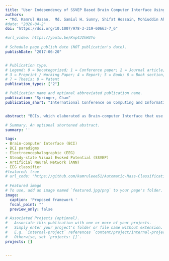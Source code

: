 ```yaml
---
title: "User Independency of SSVEP Based Brain Computer Interface Using ANN Classifier: Statistical Approach"
authors:
- "Md. Kamrul Hasan,  Md. Samiul H. Sunny, Shifat Hossain, Mohiuddin Ahmad"
#date: "2020-04-2"
doi: "https://doi.org/10.1007/978-3-319-60663-7_6"

#url_video: https://youtu.be/Knp4JIhH3Yo
  
# Schedule page publish date (NOT publication's date).
publishDate: "2017-06-20"


# Publication type.
# Legend: 0 = Uncategorized; 1 = Conference paper; 2 = Journal article;
# 3 = Preprint / Working Paper; 4 = Report; 5 = Book; 6 = Book section;
# 7 = Thesis; 8 = Patent
publication_types: ["2"]

# Publication name and optional abbreviated publication name.
publication: "Springer, Cham"
publication_short: "International Conference on Computing and Information Technology"


abstract: "BCIs, which elaborated as Brain-computer Interface that use brain responses to control the BCI paradigms. These brain responses are measured using Electroencephalographic signal along the scalp of the subjects. However, the less variability of EEG signal from the subjects make the BCI paradigms user independent. In this research, we simply analyze the user independency of SSVEP based EEG signal that makes a conclusion inter subject’s variability of BCI users. To accomplish the research goal, SSVEP based EEG signal extract from both different subjects and different stimulation conditions and a features vector is formed to compare each subject’s variability. Artificial Neural Network classifier is used to determine the deviation and regression of deviation of each features vectors. From the heatmap and classifier, it is found that the used independency of the EEG signal is less that means that less variability of EEG. That ensures the user independent BCI paradigms with high transfer rate of the bits."

# Summary. An optional shortened abstract.
summary: ''

tags:
- Brain-computer Interface (BCI)
- BCI paradigms
- Electroencephalographic (EEG)
- Steady-state Visual Evoked Potential (SSVEP)
- Artificial Neural Network (ANN)
- EEG classifier
#featured: true
# url_code: "https://github.com/kamruleee51/Automatic-Mass-Classification-in-Breast"
  
# Featured image
# To use, add an image named `featured.jpg/png` to your page's folder.
image:
  caption: 'Proposed framework '
  focal_point: ""
  preview_only: false

# Associated Projects (optional).
#   Associate this publication with one or more of your projects.
#   Simply enter your project's folder or file name without extension.
#   E.g. `internal-project` references `content/project/internal-project/index.md`.
#   Otherwise, set `projects: []`.
projects: []


---
```

